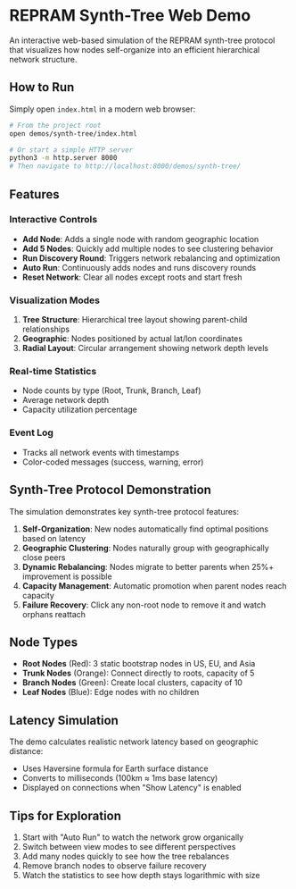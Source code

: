 # REPRAM Synth-Tree Web Demo

An interactive web-based simulation of the REPRAM synth-tree protocol that visualizes how nodes self-organize into an efficient hierarchical network structure.

## How to Run

Simply open `index.html` in a modern web browser:

```bash
# From the project root
open demos/synth-tree/index.html

# Or start a simple HTTP server
python3 -m http.server 8000
# Then navigate to http://localhost:8000/demos/synth-tree/
```

## Features

### Interactive Controls
- **Add Node**: Adds a single node with random geographic location
- **Add 5 Nodes**: Quickly add multiple nodes to see clustering behavior
- **Run Discovery Round**: Triggers network rebalancing and optimization
- **Auto Run**: Continuously adds nodes and runs discovery rounds
- **Reset Network**: Clear all nodes except roots and start fresh

### Visualization Modes
1. **Tree Structure**: Hierarchical tree layout showing parent-child relationships
2. **Geographic**: Nodes positioned by actual lat/lon coordinates
3. **Radial Layout**: Circular arrangement showing network depth levels

### Real-time Statistics
- Node counts by type (Root, Trunk, Branch, Leaf)
- Average network depth
- Capacity utilization percentage

### Event Log
- Tracks all network events with timestamps
- Color-coded messages (success, warning, error)

## Synth-Tree Protocol Demonstration

The simulation demonstrates key synth-tree protocol features:

1. **Self-Organization**: New nodes automatically find optimal positions based on latency
2. **Geographic Clustering**: Nodes naturally group with geographically close peers
3. **Dynamic Rebalancing**: Nodes migrate to better parents when 25%+ improvement is possible
4. **Capacity Management**: Automatic promotion when parent nodes reach capacity
5. **Failure Recovery**: Click any non-root node to remove it and watch orphans reattach

## Node Types

- **Root Nodes** (Red): 3 static bootstrap nodes in US, EU, and Asia
- **Trunk Nodes** (Orange): Connect directly to roots, capacity of 5
- **Branch Nodes** (Green): Create local clusters, capacity of 10
- **Leaf Nodes** (Blue): Edge nodes with no children

## Latency Simulation

The demo calculates realistic network latency based on geographic distance:
- Uses Haversine formula for Earth surface distance
- Converts to milliseconds (100km ≈ 1ms base latency)
- Displayed on connections when "Show Latency" is enabled

## Tips for Exploration

1. Start with "Auto Run" to watch the network grow organically
2. Switch between view modes to see different perspectives
3. Add many nodes quickly to see how the tree rebalances
4. Remove branch nodes to observe failure recovery
5. Watch the statistics to see how depth stays logarithmic with size